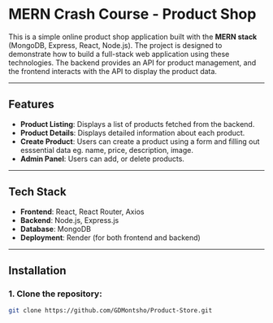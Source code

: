 # MERN Crash Course - Product Shop

This is a simple online product shop application built with the **MERN stack** (MongoDB, Express, React, Node.js). The project is designed to demonstrate how to build a full-stack web application using these technologies. The backend provides an API for product management, and the frontend interacts with the API to display the product data.

---

## Features

- **Product Listing**: Displays a list of products fetched from the backend.
- **Product Details**: Displays detailed information about each product.
- **Create Product**: Users can create a product using a form and filling out esssential data eg. name, price, description, image.
- **Admin Panel**: Users can add, or delete products.

---

## Tech Stack

- **Frontend**: React, React Router, Axios
- **Backend**: Node.js, Express.js
- **Database**: MongoDB
- **Deployment**: Render (for both frontend and backend)

---

## Installation

### 1. Clone the repository:

```bash
git clone https://github.com/GDMontsho/Product-Store.git
```
